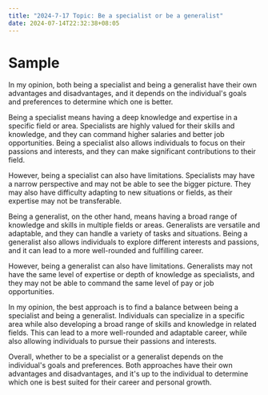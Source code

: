 ```yaml
---
title: "2024-7-17 Topic: Be a specialist or be a generalist"
date: 2024-07-14T22:32:38+08:05
---
```


# Sample
In my opinion, both being a specialist and being a generalist have their own advantages and disadvantages, and it depends on the individual's goals and preferences to determine which one is better.

Being a specialist means having a deep knowledge and expertise in a specific field or area. Specialists are highly valued for their skills and knowledge, and they can command higher salaries and better job opportunities. Being a specialist also allows individuals to focus on their passions and interests, and they can make significant contributions to their field.

However, being a specialist can also have limitations. Specialists may have a narrow perspective and may not be able to see the bigger picture. They may also have difficulty adapting to new situations or fields, as their expertise may not be transferable.

Being a generalist, on the other hand, means having a broad range of knowledge and skills in multiple fields or areas. Generalists are versatile and adaptable, and they can handle a variety of tasks and situations. Being a generalist also allows individuals to explore different interests and passions, and it can lead to a more well-rounded and fulfilling career.

However, being a generalist can also have limitations. Generalists may not have the same level of expertise or depth of knowledge as specialists, and they may not be able to command the same level of pay or job opportunities.

In my opinion, the best approach is to find a balance between being a specialist and being a generalist. Individuals can specialize in a specific area while also developing a broad range of skills and knowledge in related fields. This can lead to a more well-rounded and adaptable career, while also allowing individuals to pursue their passions and interests.

Overall, whether to be a specialist or a generalist depends on the individual's goals and preferences. Both approaches have their own advantages and disadvantages, and it's up to the individual to determine which one is best suited for their career and personal growth.
